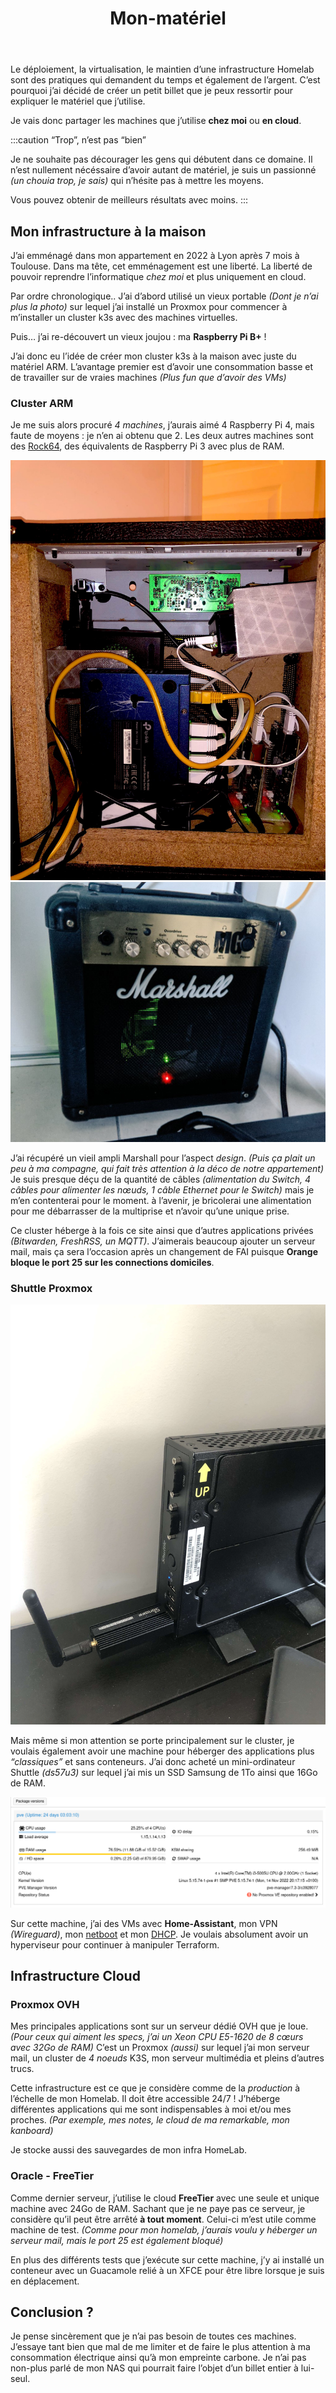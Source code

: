 ﻿---
slug: Mon Setup
title: Mon-matériel
authors:
  name: TheBidouilleur
  title: Adorateur de trucs merdiques
  url: https://github.com/qjoly/
  image_url: https://avatars.githubusercontent.com/u/82603435?v=4
tags: [perso]
---

Le déploiement, la virtualisation, le maintien d’une infrastructure Homelab sont des pratiques qui demandent du temps et également de l’argent.
C’est pourquoi j’ai décidé de créer un petit billet que je peux ressortir pour expliquer le matériel que j’utilise.

Je vais donc partager les machines que j’utilise **chez moi** ou **en cloud**.

:::caution “Trop”, n’est pas “bien”

Je ne souhaite pas décourager les gens qui débutent dans ce domaine. 
Il n’est nullement nécéssaire d’avoir autant de matériel, je suis un passionné *(un chouia trop, je sais)* qui n’hésite pas à mettre les moyens.

Vous pouvez obtenir de meilleurs résultats avec moins.
:::


## Mon infrastructure à la maison

J’ai emménagé dans mon appartement en 2022 à Lyon après 7 mois à Toulouse. Dans ma tête, cet emménagement est une liberté. La liberté de pouvoir reprendre l’informatique *chez moi* et plus uniquement en cloud.

Par ordre chronologique.. J’ai d’abord utilisé un vieux portable *(Dont je n’ai plus la photo)* sur lequel j’ai installé un Proxmox pour commencer à m’installer un cluster k3s avec des machines virtuelles.

Puis… j’ai re-découvert un vieux joujou : ma **Raspberry Pi B+** !

J’ai donc eu l’idée de créer mon cluster k3s à la maison avec juste du matériel ARM. L’avantage premier est d’avoir une consommation basse et de travailler sur de vraies machines *(Plus fun que d’avoir des VMs)*

### Cluster ARM

Je me suis alors procuré *4 machines*, j’aurais aimé 4 Raspberry Pi 4, mais faute de moyens : je n’en ai obtenu que 2. Les deux autres machines sont des [Rock64](https://pine64.com/product/rock64-4gb-single-board-computer/), des équivalents de Raspberry Pi 3 avec plus de RAM.

![Interieur du cluster](./cluster-inside.jpeg) ![Exterieur du cluster](./cluster.jpeg)

J’ai récupéré un vieil ampli Marshall pour l’aspect *design*. *(Puis ça plait un peu à ma compagne, qui fait très attention à la déco de notre appartement)*
Je suis presque déçu de la quantité de câbles *(alimentation du Switch, 4 câbles pour alimenter les nœuds, 1 câble Ethernet pour le Switch)* mais je m’en contenterai pour le moment. à l’avenir, je bricolerai une alimentation pour me débarrasser de la multiprise et n’avoir qu’une unique prise.


Ce cluster héberge à la fois ce site ainsi que d’autres applications privées *(Bitwarden, FreshRSS, un MQTT)*. J’aimerais beaucoup ajouter un serveur mail, mais ça sera l’occasion après un changement de FAI puisque __Orange bloque le port 25 sur les connections domiciles__.

### Shuttle Proxmox

![Shuttle](./shuttle.jpg)

Mais même si mon attention se porte principalement sur le cluster, je voulais également avoir une machine pour héberger des applications plus *“classiques”* et sans conteneurs. J’ai donc acheté un mini-ordinateur Shuttle *(ds57u3)* sur lequel j’ai mis un SSD Samsung de 1To ainsi que 16Go de RAM.

![Interface Proxmox](./proxmox-view.png)

Sur cette machine, j’ai des VMs avec **Home-Assistant**, mon VPN *(Wireguard)*, mon [netboot](/docs/AdminSys/netbootxyz/) et mon [DHCP](/docs/AdminSys/dnsmasq/). Je voulais absolument avoir un hyperviseur pour continuer à manipuler Terraform.

## Infrastructure Cloud
### Proxmox OVH
Mes principales applications sont sur un serveur dédié OVH que je loue. *(Pour ceux qui aiment les specs, j’ai un Xeon CPU E5-1620 de 8 cœurs avec 32Go de RAM)*
C’est un Proxmox *(aussi)* sur lequel j’ai mon serveur mail, un cluster de *4 noeuds* K3S, mon serveur multimédia et pleins d’autres trucs.

Cette infrastructure est ce que je considère comme de la *production* à l’échelle de mon Homelab. Il doit être accessible 24/7 !
J’héberge différentes applications qui me sont indispensables à moi et/ou mes proches. *(Par exemple, mes notes, le cloud de ma remarkable, mon kanboard)*

Je stocke aussi des sauvegardes de mon infra HomeLab.

### Oracle - FreeTier

Comme dernier serveur, j’utilise le cloud **FreeTier** avec une seule et unique machine avec 24Go de RAM. Sachant que je ne paye pas ce serveur, je considère qu’il peut être arrêté **à tout moment**.
Celui-ci m’est utile comme machine de test. *(Comme pour mon homelab, j’aurais voulu y héberger un serveur mail, mais le port 25 est également bloqué)*

En plus des différents tests que j’exécute sur cette machine, j’y ai installé un conteneur avec un Guacamole relié à un XFCE pour être libre lorsque je suis en déplacement.


## Conclusion ? 

Je pense sincèrement que je n’ai pas besoin de toutes ces machines. J’essaye tant bien que mal de me limiter et de faire le plus attention à ma consommation électrique ainsi qu’à mon empreinte carbone. Je n’ai pas non-plus parlé de mon NAS qui pourrait faire l’objet d’un billet entier à lui-seul.
